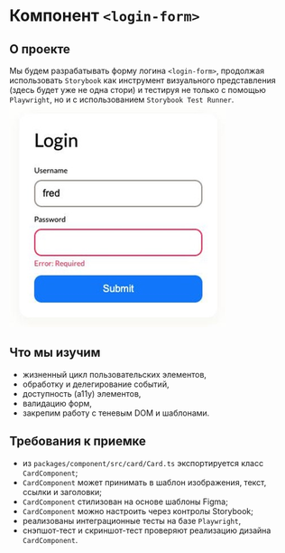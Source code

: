 # Компонент `<login-form>`

## О проекте

Мы будем разрабатывать форму логина `<login-form>`, продолжая использовать `Storybook` как инструмент визуального представления (здесь будет уже не одна стори) и тестируя не только с помощью `Playwright`, но и с использованием `Storybook Test Runner`.
![form-1](../../assets/form-1.jpg)

## Что мы изучим

- жизненный цикл пользовательских элементов,
- обработку и делегирование событий,
- доступность (a11y) элементов,
- валидацию форм,
- закрепим работу с теневым DOM и шаблонами.

## Требования к приемке

- из `packages/component/src/card/Card.ts` экспортируется класс `CardComponent`;
- `CardComponent` может принимать в шаблон изображения, текст, ссылки и заголовки;
- `CardComponent` стилизован на основе шаблоны Figma;
- `CardComponent` можно настроить через контролы Storybook;
- реализованы интеграционные тесты на базе `Playwright`,
- снэпшот-тест и скриншот-тест проверяют реализацию дизайна `CardComponent`.
